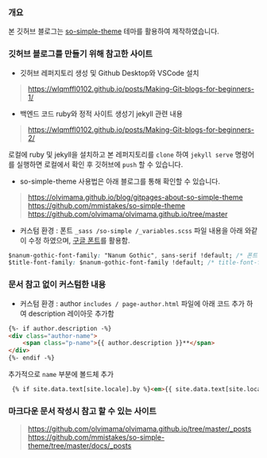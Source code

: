 ### 개요

본 깃허브 블로그는 [so-simple-theme](https://github.com/mmistakes/so-simple-theme) 테마를 활용하여 제작하였습니다.

### 깃허브 블로그를 만들기 위해 참고한 사이트

- 깃허브 레퍼지토리 생성 및 Github Desktop와 VSCode 설치
> https://wlqmffl0102.github.io/posts/Making-Git-blogs-for-beginners-1/

- 백엔드 코드 ruby와 정적 사이트 생성기 jekyll 관련 내용
> https://wlqmffl0102.github.io/posts/Making-Git-blogs-for-beginners-2/

로컬에 ruby 및 jekyll을 설치하고 본 레퍼지토리를 `clone` 하여 `jekyll serve` 명령어를 실행하면 로컬에서 확인 후 깃허브에 `push` 할 수 있습니다. 

- so-simple-theme 사용법은 아래 블로그를 통해 확인할 수 있습니다.
> https://olvimama.github.io/blog/gitpages-about-so-simple-theme
> https://github.com/mmistakes/so-simple-theme
> https://github.com/olvimama/olvimama.github.io/tree/master

- 커스텀 환경 : 폰트
`_sass /so-simple /_variables.scss`  파일 내용을 아래 와같이 수정 하였으며, [구글 폰트](https://fonts.google.com/specimen/Nanum+Gothic?lang=ko_Kore)를 활용함.

```css
$nanum-gothic-font-family: "Nanum Gothic", sans-serif !default; /* 폰트 패밀리에 나눔고딕체 추가 */
$title-font-family: $nanum-gothic-font-family !default; /* title-font-family 를 nanum-gothic-font-family로 변경*/
```

### 문서 참고 없이 커스텀한 내용

- 커스텀 환경 : author
`includes / page-author.html` 파일에 아래 코드 추가 하여 description 레이아웃 추가함

```html
{%- if author.description -%}
<div class="author-name">
    <span class="p-name">{{ author.description }}**</span>
</div>
{%- endif -%}
```
추가적으로 `name` 부분에 볼드체 추가

```html
 {% if site.data.text[site.locale].by %}<em>{{ site.data.text[site.locale].by }}</em> {% endif %}<span class="p-name"><b>{{ author.name }}</b></span>
```

### 마크다운 문서 작성시 참고 할 수 있는 사이트

> https://github.com/olvimama/olvimama.github.io/tree/master/_posts
> https://github.com/mmistakes/so-simple-theme/tree/master/docs/_posts